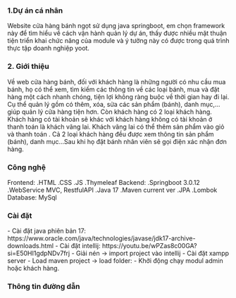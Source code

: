 <H3>1.Dự án cá nhân</H3>
Website cửa hàng bánh ngọt sử dụng java springboot, em chọn framework này để tìm hiểu về cách vận hành quản lý dự án, thấy được nhiều mặt thuận tiện triển khai chức năng của module và ý tưởng này có được trong quá trình thực tập doanh nghiệp yoot.

<H3>2. Giới thiệu</H3>
Về web cửa hàng bánh, đối với khách hàng là những người có nhu cầu mua bánh, họ có thể xem, tìm kiếm các thông tin về các loại bánh, mua và đặt hàng một cách nhanh chóng, tiện lợi không ràng buộc về thời gian hay đi lại.
Cụ thể quản lý gồm có thêm, xóa, sửa các sản phẩm (bánh), danh mục,… giúp quản lý cửa hàng tiện hơn. 
Còn khách hàng có 2 loại khách hàng. Khách hàng có tài khoản sẽ khác với khách hàng không có tài khoản ở thanh toán là khách vãng lai. Khách vãng lai có thể thêm sản phẩm vào giỏ và thanh toán . Cả 2 loại khách hàng đều được xem thông tin sản phẩm (bánh), danh mục…Sau khi họ đặt bánh nhân viên sẽ gọi điện xác nhận đơn hàng.

<H3>Công nghệ</H3>
Frontend: 
  .HTML
  .CSS
  .JS
  .Thymeleaf
Backend: 
  .Springboot 3.0.12
  .WebService MVC, RestfulAPI
  .Java 17
  .Maven current ver
  .JPA
  .Lombok
Database: MySql
<H3>Cài đặt</H3>
-	Cài đặt java phiên bản 17: https://www.oracle.com/java/technologies/javase/jdk17-archive-downloads.html
-	Cài đặt intellij: https://youtu.be/wPZas8c00GA?si=E50HI1gdpNDv7frj
-	Giải nén -> import project vào intellij
-	Cài đặt xampp server
-	Load maven project -> load folder:
- Khởi động chạy modul admin hoặc khách hàng.
<H3>Thông tin đường dẫn</H3>

